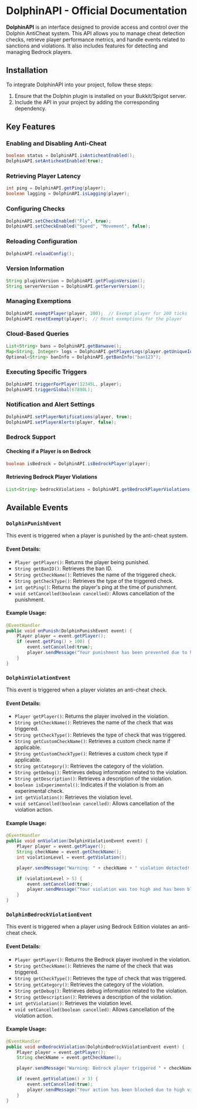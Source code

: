 
# DolphinAPI - Official Documentation

**DolphinAPI** is an interface designed to provide access and control over the Dolphin AntiCheat system. This API allows you to manage cheat detection checks, retrieve player performance metrics, and handle events related to sanctions and violations. It also includes features for detecting and managing Bedrock players.

## Installation
To integrate DolphinAPI into your project, follow these steps:
1. Ensure that the Dolphin plugin is installed on your Bukkit/Spigot server.
2. Include the API in your project by adding the corresponding dependency.

## Key Features

### Enabling and Disabling Anti-Cheat
```java
boolean status = DolphinAPI.isAnticheatEnabled();
DolphinAPI.setAnticheatEnabled(true);
```

### Retrieving Player Latency
```java
int ping = DolphinAPI.getPing(player);
boolean lagging = DolphinAPI.isLagging(player);
```

### Configuring Checks
```java
DolphinAPI.setCheckEnabled("Fly", true);
DolphinAPI.setCheckEnabled("Speed", "Movement", false);
```

### Reloading Configuration
```java
DolphinAPI.reloadConfig();
```

### Version Information
```java
String pluginVersion = DolphinAPI.getPluginVersion();
String serverVersion = DolphinAPI.getServerVersion();
```

### Managing Exemptions
```java
DolphinAPI.exemptPlayer(player, 200);  // Exempt player for 200 ticks
DolphinAPI.resetExempt(player);  // Reset exemptions for the player
```

### Cloud-Based Queries
```java
List<String> bans = DolphinAPI.getBanwave();
Map<String, Integer> logs = DolphinAPI.getPlayerLogs(player.getUniqueId().toString());
Optional<String> banInfo = DolphinAPI.getBanInfo("ban123");
```

### Executing Specific Triggers
```java
DolphinAPI.triggerForPlayer(12345L, player);
DolphinAPI.triggerGlobal(67890L);
```

### Notification and Alert Settings
```java
DolphinAPI.setPlayerNotifications(player, true);
DolphinAPI.setPlayerAlerts(player, false);
```

### Bedrock Support

#### Checking if a Player is on Bedrock
```java
boolean isBedrock = DolphinAPI.isBedrockPlayer(player);
```

#### Retrieving Bedrock Player Violations
```java
List<String> bedrockViolations = DolphinAPI.getBedrockPlayerViolations(player.getUniqueId().toString());
```

## Available Events

### `DolphinPunishEvent`
This event is triggered when a player is punished by the anti-cheat system.

#### Event Details:
- `Player getPlayer()`: Returns the player being punished.
- `String getBanID()`: Retrieves the ban ID.
- `String getCheckName()`: Retrieves the name of the triggered check.
- `String getCheckType()`: Retrieves the type of the triggered check.
- `int getPing()`: Returns the player's ping at the time of punishment.
- `void setCancelled(boolean cancelled)`: Allows cancellation of the punishment.

#### Example Usage:
```java
@EventHandler
public void onPunish(DolphinPunishEvent event) {
    Player player = event.getPlayer();
    if (event.getPing() > 100) {
        event.setCancelled(true);
        player.sendMessage("Your punishment has been prevented due to high ping.");
    }
}
```

### `DolphinViolationEvent`
This event is triggered when a player violates an anti-cheat check.

#### Event Details:
- `Player getPlayer()`: Returns the player involved in the violation.
- `String getCheckName()`: Retrieves the name of the check that was triggered.
- `String getCheckType()`: Retrieves the type of check that was triggered.
- `String getCustomCheckName()`: Retrieves a custom check name if applicable.
- `String getCustomCheckType()`: Retrieves a custom check type if applicable.
- `String getCategory()`: Retrieves the category of the violation.
- `String getDebug()`: Retrieves debug information related to the violation.
- `String getDescription()`: Retrieves a description of the violation.
- `boolean isExperimental()`: Indicates if the violation is from an experimental check.
- `int getViolation()`: Retrieves the violation level.
- `void setCancelled(boolean cancelled)`: Allows cancellation of the violation action.

#### Example Usage:
```java
@EventHandler
public void onViolation(DolphinViolationEvent event) {
    Player player = event.getPlayer();
    String checkName = event.getCheckName();
    int violationLevel = event.getViolation();

    player.sendMessage("Warning: " + checkName + " violation detected! Level: " + violationLevel);

    if (violationLevel > 5) {
        event.setCancelled(true);
        player.sendMessage("Your violation was too high and has been blocked.");
    }
}
```

### `DolphinBedrockViolationEvent`
This event is triggered when a player using Bedrock Edition violates an anti-cheat check.

#### Event Details:
- `Player getPlayer()`: Returns the Bedrock player involved in the violation.
- `String getCheckName()`: Retrieves the name of the check that was triggered.
- `String getCheckType()`: Retrieves the type of check that was triggered.
- `String getCategory()`: Retrieves the category of the violation.
- `String getDebug()`: Retrieves debug information related to the violation.
- `String getDescription()`: Retrieves a description of the violation.
- `int getViolation()`: Retrieves the violation level.
- `void setCancelled(boolean cancelled)`: Allows cancellation of the violation action.

#### Example Usage:
```java
@EventHandler
public void onBedrockViolation(DolphinBedrockViolationEvent event) {
    Player player = event.getPlayer();
    String checkName = event.getCheckName();

    player.sendMessage("Warning: Bedrock player triggered " + checkName);

    if (event.getViolation() > 3) {
        event.setCancelled(true);
        player.sendMessage("Your action has been blocked due to high violation level.");
    }
}
```